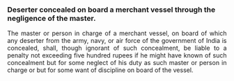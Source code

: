 ### Deserter concealed on board a merchant vessel through the negligence of the master.
<div style="text-align: justify">

The master or person in charge of a merchant vessel, on board of which any deserter from the army, navy, or air force of the government of India is concealed, shall, though ignorant of such concealment, be liable to a penalty not exceeding five hundred rupees if he might have known of such concealment but for some neglect of his duty as such master or person in charge or but for some want of discipline on board of the vessel.

</div>
